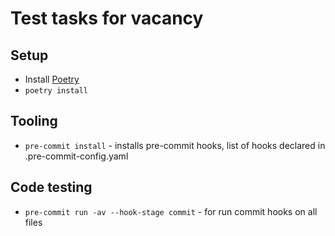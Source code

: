 # Test tasks for vacancy 

## Setup
- Install [Poetry](https://python-poetry.org/docs/#installation)
- `poetry install`

## Tooling
* `pre-commit install` - installs pre-commit hooks, list of hooks declared in .pre-commit-config.yaml

## Code testing
* `pre-commit run -av --hook-stage commit` - for run commit hooks on all files
